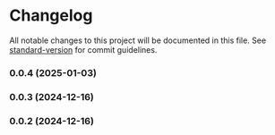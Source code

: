 # Changelog

All notable changes to this project will be documented in this file. See [standard-version](https://github.com/conventional-changelog/standard-version) for commit guidelines.

### 0.0.4 (2025-01-03)

### 0.0.3 (2024-12-16)

### 0.0.2 (2024-12-16)
